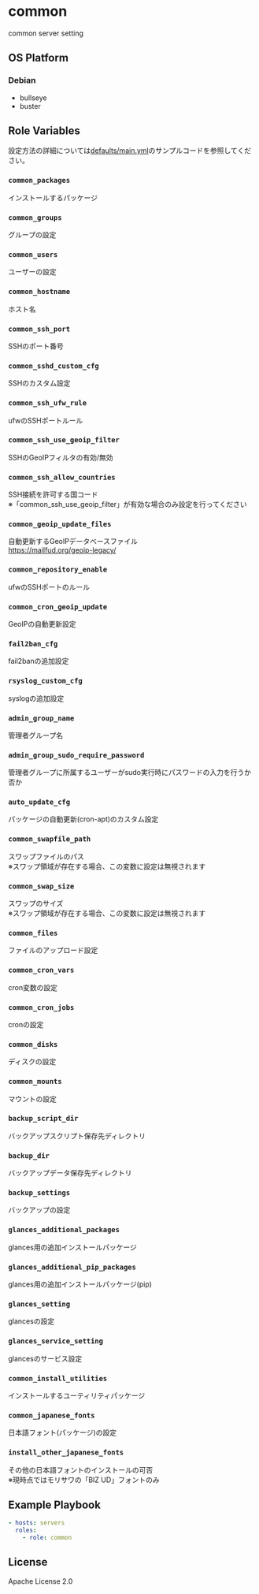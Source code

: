 common
=================

common server setting

OS Platform
-----------------

### Debian

- bullseye
- buster

Role Variables
--------------

設定方法の詳細については[defaults/main.yml](defaults/main.yml)のサンプルコードを参照してください。

### `common_packages`

インストールするパッケージ

### `common_groups`

グループの設定

### `common_users`

ユーザーの設定

### `common_hostname`

ホスト名

### `common_ssh_port`

SSHのポート番号

### `common_sshd_custom_cfg`

SSHのカスタム設定

### `common_ssh_ufw_rule`

ufwのSSHポートルール

### `common_ssh_use_geoip_filter`

SSHのGeoIPフィルタの有効/無効

### `common_ssh_allow_countries`

SSH接続を許可する国コード  
※「common_ssh_use_geoip_filter」が有効な場合のみ設定を行ってください

### `common_geoip_update_files`

自動更新するGeoIPデータベースファイル  
https://mailfud.org/geoip-legacy/

### `common_repository_enable`

ufwのSSHポートのルール

### `common_cron_geoip_update`

GeoIPの自動更新設定

### `fail2ban_cfg`

fail2banの追加設定

### `rsyslog_custom_cfg`

syslogの追加設定

### `admin_group_name`

管理者グループ名

### `admin_group_sudo_require_password`

管理者グループに所属するユーザーがsudo実行時にパスワードの入力を行うか否か

### `auto_update_cfg`

パッケージの自動更新(cron-apt)のカスタム設定

### `common_swapfile_path`

スワップファイルのパス  
※スワップ領域が存在する場合、この変数に設定は無視されます

### `common_swap_size`

スワップのサイズ  
※スワップ領域が存在する場合、この変数に設定は無視されます

### `common_files`

ファイルのアップロード設定

### `common_cron_vars`

cron変数の設定

### `common_cron_jobs`

cronの設定

### `common_disks`

ディスクの設定

### `common_mounts`

マウントの設定

### `backup_script_dir`

バックアップスクリプト保存先ディレクトリ

### `backup_dir`

バックアップデータ保存先ディレクトリ

### `backup_settings`

バックアップの設定

### `glances_additional_packages`

glances用の追加インストールパッケージ

### `glances_additional_pip_packages`

glances用の追加インストールパッケージ(pip)

### `glances_setting`

glancesの設定

### `glances_service_setting`

glancesのサービス設定

### `common_install_utilities`

インストールするユーティリティパッケージ

### `common_japanese_fonts`

日本語フォント(パッケージ)の設定

### `install_other_japanese_fonts`

その他の日本語フォントのインストールの可否  
※現時点ではモリサワの「BIZ UD」フォントのみ

Example Playbook
--------------

```yaml
- hosts: servers
  roles:
    - role: common
```

License
--------------

Apache License 2.0
